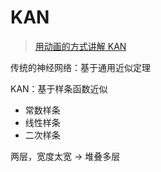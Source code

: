# KAN

> [用动画的方式讲解 KAN](https://www.bilibili.com/video/BV1uPBEYqEmk?spm_id_from=333.788.recommend_more_video.0&vd_source=ddd7d236ab3e9b123c4086c415f4939e)

传统的神经网络：基于通用近似定理

KAN：基于样条函数近似

- 常数样条
- 线性样条
- 二次样条

两层，宽度太宽 → 堆叠多层